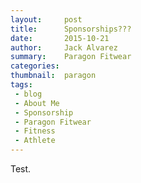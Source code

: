 ```yaml
---
layout:     post
title:      Sponsorships???
date:       2015-10-21
author:     Jack Alvarez
summary:    Paragon Fitwear
categories: 
thumbnail:  paragon
tags:
 - blog
 - About Me
 - Sponsorship
 - Paragon Fitwear
 - Fitness
 - Athlete
---
```


Test.
